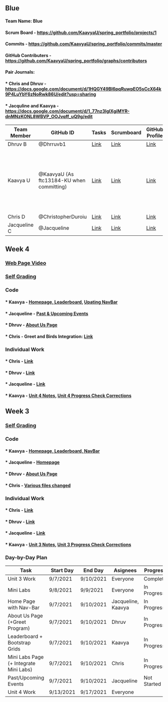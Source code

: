 ## Blue
#### Team Name: Blue
#### Scrum Board - https://github.com/KaavyaU/spring_portfolio/projects/1
#### Commits - https://github.com/KaavyaU/spring_portfolio/commits/master
#### GitHub Contributers - https://github.com/KaavyaU/spring_portfolio/graphs/contributors
#### Pair Journals:
####    * Chris and Dhruv - https://docs.google.com/document/d/1HQGY49BI6pqRuwpEO5sCcX64k9P4LuYbY6zNoRwk86U/edit?usp=sharing
####    * Jacquline and Kaavya - https://docs.google.com/document/d/1_77nz3IglXgiMYR-dnMNzKONL8WBVP_OOJvqff_uQ9g/edit
Team Member                       | GitHub ID  | Tasks  | Scrumboard| GitHub Profile| Commits
----------------------------------|-----------|-----------------|-----------------------|------------------------|--------------
Dhruv B | @Dhrruvb1 |[Link](https://github.com/KaavyaU/spring_portfolio/issues/assigned/dhrruvb)|[Link](https://github.com/KaavyaU/spring_portfolio/projects/1?card_filter_query=assignee%3Adhrruvb)| [Link](https://github.com/Dhrruvb1) | [Link](https://github.com/KaavyaU/spring_portfolio/commits?author=dhrruvb)
Kaavya U| @KaavyaU (As ftc13184-KU when committing)  | [Link](https://github.com/KaavyaU/spring_portfolio/issues/assigned/KaavyaU)|[Link](https://github.com/KaavyaU/spring_portfolio/projects/1?card_filter_query=assignee%3Akaavyau)| [Link](https://github.com/KaavyaU) |[Link to all commits](https://github.com/KaavyaU/spring_portfolio/commits/master) - Problem with commiting name is causing inability to filter for Kaavya
Chris D | @ChristopherDuroiu |[Link](https://github.com/KaavyaU/spring_portfolio/issues/assigned/ChristopherDuroiu)| [Link](https://github.com/KaavyaU/spring_portfolio/projects/1?card_filter_query=assignee%3Achristopherduroiu) |[Link](https://github.com/ChristopherDuroiu) | [Link](https://github.com/KaavyaU/spring_portfolio/commits?author=ChristopherDuroiu)
Jacqueline C | @Jacqueline |[Link](https://github.com/KaavyaU/spring_portfolio/issues/assigned/JacquelineC23)| [Link](https://github.com/KaavyaU/spring_portfolio/projects/1?card_filter_query=assignee%3Ajacquelinec23) | [Link](https://github.com/JacquelineC23) | [Link](https://github.com/KaavyaU/spring_portfolio/commits?author=JacquelineC23)

## Week 4

### [Web Page Video](https://www.loom.com/share/14ae6ad91cda44ac947e22716cef76f7)
### [Self Grading](https://docs.google.com/document/d/18rxRsxZNaHHLoG3P77QIXXPIHKEM_Rcz3gVzLhRcArc/edit#bookmark=kix.vyrab4pf18j9)

### Code
#### * Kaavya - [Homepage, Leaderboard](https://github.com/KaavyaU/spring_portfolio/commit/807c40a2f17b71145b378694d9157d54dc162c32), [Upating NavBar](https://github.com/KaavyaU/spring_portfolio/commit/f9037bcb69fee1acb7bc74791bbe05c7f01c0590)
#### * Jacqueline - [Past & Upcoming Events](https://github.com/KaavyaU/spring_portfolio/commit/86c86d62076e405cba48c4b3ae94f8bb4e22ab87)
#### * Dhruv - [About Us Page](https://github.com/KaavyaU/spring_portfolio/commit/ef2dfcf909afbfed34146246b7516a41c62fc25a)
#### * Chris - Greet and Birds Integration: [Link](https://github.com/KaavyaU/spring_portfolio/commit/ae076099e347b13726d2be10fb3660bca1705ed3)

### Individual Work
#### * Chris - [Link](https://docs.google.com/document/d/19Bu5awD3ZSQveid-c7RPIxg8bRQcCYpGzC1R2f5G9rM/edit?usp=sharing)
#### * Dhruv - [Link](https://docs.google.com/document/d/1MA46spR4Op1mxBaDlCBE9G025BRrPXMpNUpher2Jwes/edit?usp=sharing)
#### * Jacqueline - [Link](https://docs.google.com/document/d/14Yg_BGEkdsSiM5gtYqWaB8CtQvHbF0U7JsSE_vZx_lA/edit?usp=sharing)
#### * Kaavya - [Unit 4 Notes](https://docs.google.com/document/d/1RIIQLuQYmd7VfgwVUuagS0k8c6wzEtOcaqYy5M8PtLE/edit#bookmark=id.kup2em8q0y8u), [Unit 4 Progress Check Corrections](https://docs.google.com/document/d/1RIIQLuQYmd7VfgwVUuagS0k8c6wzEtOcaqYy5M8PtLE/edit#bookmark=id.s0xlnpufet12)

## Week 3

### [Self Grading](https://docs.google.com/document/d/18rxRsxZNaHHLoG3P77QIXXPIHKEM_Rcz3gVzLhRcArc/edit#bookmark=id.q807migpej2o)

### Code
#### * Kaavya - [Homepage, Leaderboard, NavBar](https://github.com/KaavyaU/spring_portfolio/commit/70ead021390881eabbe26c8b7af5650d0e8f7f32#diff-ca7069aa17453021434dae4e5fac30cfbdfe6106468d0c4e941fc875fbc6ab84) 
#### * Jacqueline - [Homepage](https://github.com/KaavyaU/spring_portfolio/commit/f4bcfe03601ba5f1d10f8de0d80770647e33bb20#diff-31a11a9d65b783e2c7c98315f6c459fe1bd44a03d686e2277cd98055da36e9ff)
#### * Dhruv - [About Us Page](https://github.com/KaavyaU/spring_portfolio/commit/0ea9d79716240a74eca94b0f964e34f7fd3f0580#)
#### * Chris - [Various files changed](https://github.com/KaavyaU/spring_portfolio/commit/1f5871389e406d5848a3028ae3401f67266cdb8b)

### Individual Work
#### * Chris - [Link](https://docs.google.com/document/d/1z-NaCNdoL8_XCoMmdMZOHuC7KRsAgkrCHmO2jT8fTIY/edit?usp=sharing)
#### * Dhruv - [Link](https://docs.google.com/document/d/16cGFvWzCgK3Q6DhsUq_9wKv1LWfMWXK5dMzWxSnBLRw/edit?usp=sharing)
#### * Jacqueline - [Link](https://docs.google.com/document/d/14Yg_BGEkdsSiM5gtYqWaB8CtQvHbF0U7JsSE_vZx_lA/edit?usp=sharing)
#### * Kaavya - [Unit 3 Notes](https://docs.google.com/document/d/1RIIQLuQYmd7VfgwVUuagS0k8c6wzEtOcaqYy5M8PtLE/edit#bookmark=id.ytwn9lyp74bv), [Unit 3 Progress Check Corrections](https://docs.google.com/document/d/1RIIQLuQYmd7VfgwVUuagS0k8c6wzEtOcaqYy5M8PtLE/edit#bookmark=id.pyvel839tsy5)

### Day-by-Day Plan
   Task                                 | Start Day | End Day   | Asignees            | Progress 
----------------------------------------| --------- | --------  | --------------------| ---------
Unit 3 Work                             | 9/7/2021  | 9/10/2021 | Everyone            | Complete
Mini Labs                               | 9/8/2021  | 9/9/2021  | Everyone            | In Progress
Home Page with Nav-Bar                  | 9/7/2021  | 9/10/2021 | Jacqueline, Kaavya  | In Progress
About Us Page (+Greet Program)          | 9/7/2021  | 9/10/2021 | Dhruv               | In Progress
Leaderboard + Bootstrap Grids           | 9/7/2021  | 9/10/2021 | Kaavya              | In Progress
Mini Labs Page (+ Integrate Mini Labs)  | 9/7/2021  | 9/10/2021 | Chris               | In Progress
Past/Upcoming Events                    | 9/7/2021  | 9/10/2021 | Jacqueline          | Not Started
Unit 4 Work                             | 9/13/2021 | 9/17/2021 | Everyone
